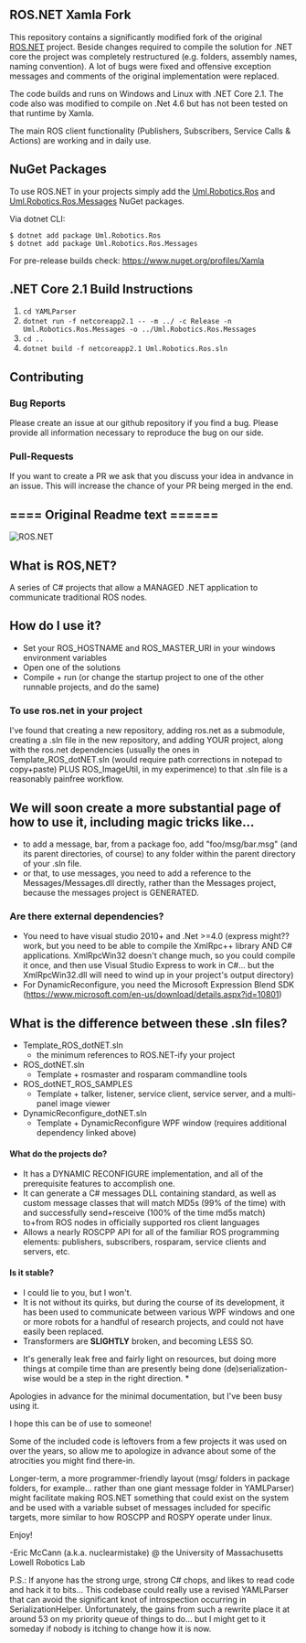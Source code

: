 ## ROS.NET Xamla Fork

This repository contains a significantly modified fork of the original [ROS.NET](https://github.com/uml-robotics/ROS.NET) project. Beside changes required to compile the solution for .NET core the project was completely restructured (e.g. folders, assembly names, naming convention). A lot of bugs were fixed and offensive exception messages and comments of the original implementation were replaced.

The code builds and runs on Windows and Linux with .NET Core 2.1. The code also was modified to compile on .Net 4.6 but has not been tested on that runtime by Xamla.

The main ROS client functionality (Publishers, Subscribers, Service Calls & Actions) are working and in daily use.

## NuGet Packages

To use ROS.NET in your projects simply add the [Uml.Robotics.Ros](https://www.nuget.org/packages/Uml.Robotics.Ros/) and [Uml.Robotics.Ros.Messages](https://www.nuget.org/packages/Uml.Robotics.Ros.Messages/) NuGet packages.

Via dotnet CLI:

```
$ dotnet add package Uml.Robotics.Ros
$ dotnet add package Uml.Robotics.Ros.Messages
```

For pre-release builds check: https://www.nuget.org/profiles/Xamla


## .NET Core 2.1 Build Instructions

1. `cd YAMLParser`
2. `dotnet run -f netcoreapp2.1 -- -m ../ -c Release -n Uml.Robotics.Ros.Messages -o ../Uml.Robotics.Ros.Messages`
3. `cd ..`
4. `dotnet build -f netcoreapp2.1 Uml.Robotics.Ros.sln`


## Contributing

### Bug Reports
Please create an issue at our github repository if you find a bug. Please provide all information necessary to reproduce the bug on our side.

### Pull-Requests
If you want to create a PR we ask that you discuss your idea in andvance in an issue. This will increase the chance of your PR being merged in the end.



##  ==== Original Readme text ======

![ROS.NET](https://github.com/uml-robotics/ROS.NET/raw/master/Logo.png)

## What is ROS,NET?
A series of C# projects that allow a MANAGED .NET application to communicate traditional ROS nodes.

## How do I use it?
- Set your ROS_HOSTNAME and ROS_MASTER_URI in your windows environment variables
- Open one of the solutions
- Compile + run (or change the startup project to one of the other runnable projects, and do the same)

### To use ros.net in your project
I've found that creating a new repository, adding ros.net as a submodule, creating a .sln file in the new repository, and adding YOUR project, along with the ros.net dependencies (usually the ones in Template_ROS_dotNET.sln (would require path corrections in notepad to copy+paste) PLUS ROS_ImageUtil, in my experimence) to that .sln file is a reasonably painfree workflow.

## We will soon create a more substantial page of how to use it, including magic tricks like...
- to add a message, bar, from a package foo, add "foo/msg/bar.msg" (and its parent directories, of course) to any folder within the parent directory of your .sln file.
- or that, to use messages, you need to add a reference to the Messages/Messages.dll directly, rather than the Messages project, because the messages project is GENERATED.

### Are there external dependencies?
- You need to have visual studio 2010+ and .Net >=4.0
	(express might?? work, but you need to be able to compile the XmlRpc++ library AND C# applications. XmlRpcWin32 doesn't change much, so you could compile it once, and then use Visual Studio Express to work in C#... but the XmlRpcWin32.dll will need to wind up in your project's output directory)
- For DynamicReconfigure, you need the Microsoft Expression Blend SDK (https://www.microsoft.com/en-us/download/details.aspx?id=10801)

## What is the difference between these .sln files?
- Template_ROS_dotNET.sln
  - the minimum references to ROS.NET-ify your project
- ROS_dotNET.sln
  - Template + rosmaster and rosparam commandline tools
- ROS_dotNET_ROS_SAMPLES
  - Template + talker, listener, service client, service server, and a multi-panel image viewer
- DynamicReconfigure_dotNET.sln
  - Template + DynamicReconfigure WPF window (requires additional dependency linked above)

#### What do the projects do?
- It has a DYNAMIC RECONFIGURE implementation, and all of the prerequisite features to accomplish one.
- It can generate a C# messages DLL containing standard, as well as custom message classes that will match MD5s (99% of the time) with and successfully send+resceive (100% of the time md5s match) to+from ROS nodes in officially supported ros client languages
- Allows a nearly ROSCPP API for all of the familiar ROS programming elements: publishers, subscribers, rosparam, service clients and servers, etc.

#### Is it stable?
- I could lie to you, but I won't.
- It is not without its quirks, but during the course of its development, it has been used to communicate between various WPF windows and one or more robots for a handful of research projects, and could not have easily been replaced.
- Transformers are __SLIGHTLY__ broken, and becoming LESS SO.

* It's generally leak free and fairly light on resources, but doing more things at compile time than are presently being done (de)serialization-wise would be a step in the right direction. *

Apologies in advance for the minimal documentation, but I've been busy using it.

I hope this can be of use to someone!

Some of the included code is leftovers from a few projects it was used on over the years, so allow me to apologize in advance about some of the atrocities you might find there-in.

Longer-term, a more programmer-friendly layout (msg/ folders in package folders, for example... rather than one giant message folder in YAMLParser) might facilitate making ROS.NET something that could exist on the system and be used with a variable subset of messages included for specific targets, more similar to how ROSCPP and ROSPY operate under linux.

Enjoy!

-Eric McCann (a.k.a. nuclearmistake) @ the University of Massachusetts Lowell Robotics Lab

P.S.: If anyone has the strong urge, strong C# chops, and likes to read code and hack it to bits... This codebase could really use a revised YAMLParser that can avoid the significant knot of introspection occurring in SerializationHelper. Unfortunately, the gains from such a rewrite place it at around 53 on my priority queue of things to do... but I might get to it someday if nobody is itching to change how it is now.
